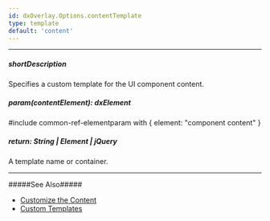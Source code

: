 ```yaml
---
id: dxOverlay.Options.contentTemplate
type: template
default: 'content'
---
```

---
##### shortDescription
Specifies a custom template for the UI component content.

##### param(contentElement): dxElement
#include common-ref-elementparam with { element: "component content" }

##### return: String | Element | jQuery
A template name or container.

---
#####See Also#####
- [Customize the Content](/concepts/05%20Widgets/Popover/05%20Customize%20the%20Appearance/05%20Customize%20the%20Content '/Documentation/Guide/Widgets/{WidgetName}/Customize_the_Appearance/Customize_the_Content/')
- [Custom Templates](/concepts/05%20Widgets/zz%20Common/30%20Templates/10%20Custom%20Templates.md '/Documentation/Guide/Widgets/Common/Templates/#Custom_Templates')